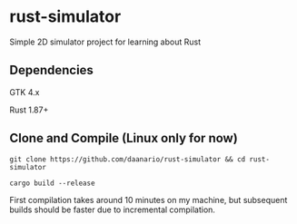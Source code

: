 # rust-simulator
Simple 2D simulator project for learning about Rust

## Dependencies
GTK 4.x

Rust 1.87+

## Clone and Compile (Linux only for now)
```
git clone https://github.com/daanario/rust-simulator && cd rust-simulator
```
```
cargo build --release
```

First compilation takes around 10 minutes on my machine, but subsequent builds should be faster due to incremental compilation.
